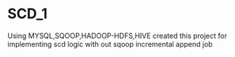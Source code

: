 # SCD_1
Using MYSQL,SQOOP,HADOOP-HDFS,HIVE created this project for implementing scd logic with out sqoop incremental append job
